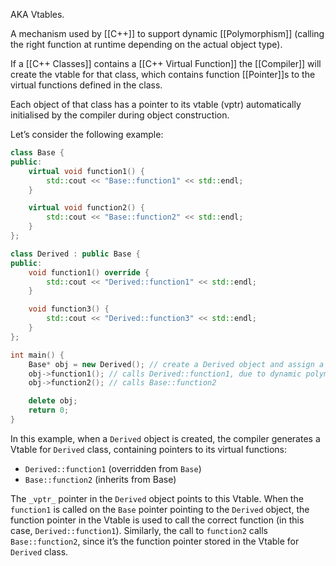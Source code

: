 AKA Vtables.

A mechanism used by [[C++]] to support dynamic [[Polymorphism]] (calling the right function at runtime depending on the actual object type).

If a [[C++ Classes]] contains a [[C++ Virtual Function]] the [[Compiler]] will create the vtable for that class, which contains function [[Pointer]]s to the virtual functions defined in the class.

Each object of that class has a pointer to its vtable (vptr) automatically initialised by the compiler during object construction.

Let’s consider the following example:

```cpp
class Base {
public:
    virtual void function1() {
        std::cout << "Base::function1" << std::endl;
    }

    virtual void function2() {
        std::cout << "Base::function2" << std::endl;
    }
};

class Derived : public Base {
public:
    void function1() override {
        std::cout << "Derived::function1" << std::endl;
    }

    void function3() {
        std::cout << "Derived::function3" << std::endl;
    }
};

int main() {
    Base* obj = new Derived(); // create a Derived object and assign a pointer of type Base*
    obj->function1(); // calls Derived::function1, due to dynamic polymorphism
    obj->function2(); // calls Base::function2

    delete obj;
    return 0;
}
```

In this example, when a `Derived` object is created, the compiler generates a Vtable for `Derived` class, containing pointers to its virtual functions:

- `Derived::function1` (overridden from `Base`)
- `Base::function2` (inherits from Base)

The `_vptr_` pointer in the `Derived` object points to this Vtable. When the `function1` is called on the `Base` pointer pointing to the `Derived` object, the function pointer in the Vtable is used to call the correct function (in this case, `Derived::function1`). Similarly, the call to `function2` calls `Base::function2`, since it’s the function pointer stored in the Vtable for `Derived` class.